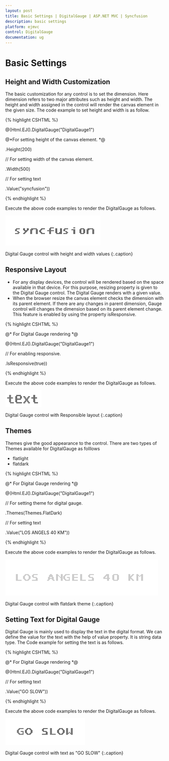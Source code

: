```yaml
---
layout: post
title: Basic Settings | DigitalGauge | ASP.NET MVC | Syncfusion
description: basic settings
platform: ejmvc
control: DigitalGauge
documentation: ug
---
```


# Basic Settings

## Height and Width Customization

The basic customization for any control is to set the dimension. Here dimension refers to two major attributes such as height and width. The height and width assigned in the control will render the canvas element in the given size. The code example to set height and width is as follow. 

{% highlight CSHTML %}

@(Html.EJ().DigitalGauge("DigitalGauge1")

@*For setting height of the canvas element. *@

.Height(200)

// For setting width of the canvas element.

.Width(500)

// For setting text

.Value("syncfusion"))

{% endhighlight %}

Execute the above code examples to render the DigitalGauge as follows. 



![](Basic-Settings_images/Basic-Settings_img1.png)

Digital Gauge control with height and width values
{:.caption}



## Responsive Layout

* For any display devices, the control will be rendered based on the space available in that device. For this purpose, resizing property is given to the Digital Gauge control. The Digital Gauge renders with a given value. 
* When the browser resize the canvas element checks the dimension with its parent element. If there are any changes in parent dimension, Gauge control will changes the dimension based on its parent element change. This feature is enabled by using the property isResponsive.



{% highlight CSHTML %}

@* For Digital Gauge rendering *@

@(Html.EJ().DigitalGauge("DigitalGauge1")

// For enabling responsive.

.IsResponsive(true))

{% endhighlight %}

Execute the above code examples to render the DigitalGauge as follows. 



![](Basic-Settings_images/Basic-Settings_img2.png)

Digital Gauge control with Responsible layout
{:.caption}



## Themes

Themes give the good appearance to the control. There are two types of Themes available for DigitalGauge as folllows

* flatlight
* flatdark

{% highlight CSHTML %}

@* For Digital Gauge rendering *@

@(Html.EJ().DigitalGauge("DigitalGauge1")

// For setting theme for digital gauge.

.Themes(Themes.FlatDark)

// For setting text

.Value("LOS ANGELS 40 KM"))

{% endhighlight %}


Execute the above code examples to render the DigitalGauge as follows. 

![](Basic-Settings_images/Basic-Settings_img3.png)

Digital Gauge control with flatdark theme
{:.caption}


## Setting Text for Digital Gauge

Digital Gauge is mainly used to display the text in the digital format. We can define the value for the text with the help of value property. It is string data type. The Code example for setting the text is as follows.



{% highlight CSHTML %}

@* For Digital Gauge rendering  *@

@(Html.EJ().DigitalGauge("DigitalGauge1")

// For setting text

.Value("GO SLOW"))

{% endhighlight %}


Execute the above code examples to render the DigitalGauge as follows.


![](Basic-Settings_images/Basic-Settings_img4.png)

Digital Gauge control with text as "GO SLOW"
{:.caption}



